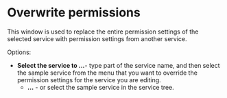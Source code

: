 # Overwrite permissions
 
This window is used to replace the entire permission settings of the selected service with permission settings from another service.
  
Options:
   
- **Select the service to ...**- type part of the service name, and then select the sample service from the menu that you want to override the permission settings for the service you are editing.
    - **...** - or select the sample service in the service tree.

